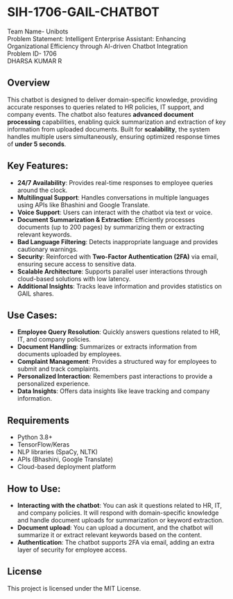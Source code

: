 # SIH-1706-GAIL-CHATBOT
Team Name- Unibots
<br> Problem Statement: Intelligent Enterprise Assistant: Enhancing Organizational Efficiency through AI-driven Chatbot Integration
<br>Problem ID- 1706
<br>DHARSA KUMAR R

## Overview
This chatbot is designed to deliver domain-specific knowledge, providing accurate responses to queries related to HR policies, IT support, and company events. The chatbot also features **advanced document processing** capabilities, enabling quick summarization and extraction of key information from uploaded documents. Built for **scalability**, the system handles multiple users simultaneously, ensuring optimized response times of **under 5 seconds**.

## Key Features:
- **24/7 Availability**: Provides real-time responses to employee queries around the clock.
- **Multilingual Support**: Handles conversations in multiple languages using APIs like Bhashini and Google Translate.
- **Voice Support**: Users can interact with the chatbot via text or voice.
- **Document Summarization & Extraction**: Efficiently processes documents (up to 200 pages) by summarizing them or extracting relevant keywords.
- **Bad Language Filtering**: Detects inappropriate language and provides cautionary warnings.
- **Security**: Reinforced with **Two-Factor Authentication (2FA)** via email, ensuring secure access to sensitive data.
- **Scalable Architecture**: Supports parallel user interactions through cloud-based solutions with low latency.
- **Additional Insights**: Tracks leave information and provides statistics on GAIL shares.

## Use Cases:
- **Employee Query Resolution**: Quickly answers questions related to HR, IT, and company policies.
- **Document Handling**: Summarizes or extracts information from documents uploaded by employees.
- **Complaint Management**: Provides a structured way for employees to submit and track complaints.
- **Personalized Interaction**: Remembers past interactions to provide a personalized experience.
- **Data Insights**: Offers data insights like leave tracking and company information.

## Requirements
- Python 3.8+
- TensorFlow/Keras
- NLP libraries (SpaCy, NLTK)
- APIs (Bhashini, Google Translate)
- Cloud-based deployment platform

## How to Use:
- **Interacting with the chatbot**: You can ask it questions related to HR, IT, and company policies. It will respond with domain-specific knowledge and handle document uploads for summarization or keyword extraction.
- **Document upload**: You can upload a document, and the chatbot will summarize it or extract relevant keywords based on the content.
- **Authentication**: The chatbot supports 2FA via email, adding an extra layer of security for employee access.

## License
This project is licensed under the MIT License.

